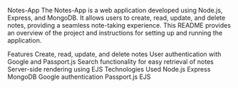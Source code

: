 Notes-App
The Notes-App is a web application developed using Node.js, Express, and MongoDB. It allows users to create, read, update, and delete notes, providing a seamless note-taking experience. This README provides an overview of the project and instructions for setting up and running the application.

Features
Create, read, update, and delete notes
User authentication with Google and Passport.js
Search functionality for easy retrieval of notes
Server-side rendering using EJS
Technologies Used
Node.js
Express
MongoDB
Google authentication
Passport.js
EJS
